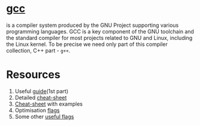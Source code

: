 # [gcc](https://gcc.gnu.org/)

is a compiler system produced by the GNU Project supporting various programming languages. GCC is a key component of the GNU toolchain and the standard compiler for most projects related to GNU and Linux, including the Linux kernel. To be precise we need only part of this compiler collection, C++ part - `g++`.

# Resources

1. Useful [guide](https://www3.ntu.edu.sg/home/ehchua/programming/cpp/gcc_make.html)(1st part)
2. Detailed [cheat-sheet](https://caiorss.github.io/C-Cpp-Notes/compiler-flags-options.html)
3. [Cheat-sheet](https://www.thegeekstuff.com/2012/10/gcc-compiler-options/) with examples
4. Optimisation [flags](https://www.rapidtables.com/code/linux/gcc/gcc-o.html)
5. Some other [useful flags](https://stackoverflow.com/questions/3375697/useful-gcc-flags-for-c)
